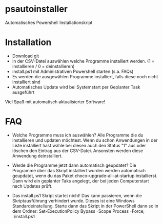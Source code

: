 # psautoinstaller
Automatisches Powershell Installationskript

# Installation

- Download git
- in der CSV-Datei auswählen welche Programme installiert werden. (1 = installieren / 0 = deinstallieren)
- install.ps1 mit Administrativen Powershell starten (s.a. FAQs)
- Es werden die ausgewählen Programme installiert, falls diese noch nicht installiert sind
- Automatisches Update wird bei Systemstart per Geplanter Task ausgeführt

Viel Spaß mit automatisch aktualisierter Software!

# FAQ

- Welche Programme muss ich auswählen?
Alle Programme die du installieren und updaten möchtest. Wenn du schon Anwendungen in der Liste installiert hast wähle bei diesen auch den Status "1" aus oder löschen den Eintrag aus der CSV-Datei. Ansonsten werden diese Anwendung deinstalliert.

- Werde die Programme jetzt dann automatisch geupdatet?
Die Programme über das Skript installiert wurden werden automatisch geupdatet, wenn du das Paket choco-upgrade-all-at-startup installierst. Dann wird ein geplanter Taks angelegt, der bei jeden Computerstart nach Updates prüft.

- Das install.ps1 Skript startet nicht!
Das kann passieren, wenn die Skriptausführung verhindert wurde. Dieses ist eine Windows Standardeinstellung.
Starte dann das Skript in der PowerShell dann so in dem Ordner: Set-ExecutionPolicy Bypass -Scope Process -Force; .\install.ps1
